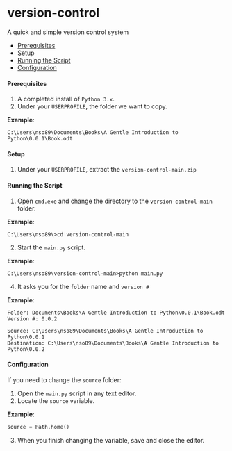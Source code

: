 # version-control
A quick and simple version control system

* [Prerequisites](#prerequisites)
* [Setup](#setup)
* [Running the Script](#running-the-script)
* [Configuration](#configuration)

#### <a name="prerequisites"></a>Prerequisites
1. A completed install of `Python 3.x`.
2. Under your `USERPROFILE`, the folder we want to copy.

**Example**:
```
C:\Users\nso89\Documents\Books\A Gentle Introduction to Python\0.0.1\Book.odt
```
#### <a name="setup"></a>Setup
1. Under your `USERPROFILE`, extract the `version-control-main.zip`

#### <a name="running-the-script"></a>Running the Script
1. Open `cmd.exe` and change the directory to the `version-control-main` folder.

**Example**:
```batch
C:\Users\nso89\>cd version-control-main
```
2. Start the `main.py` script.

**Example**:
```
C:\Users\nso89\version-control-main>python main.py
```

4. It asks you for the `folder` name and `version #`

**Example**:
```
Folder: Documents\Books\A Gentle Introduction to Python\0.0.1\Book.odt
Version #: 0.0.2

Source: C:\Users\nso89\Documents\Books\A Gentle Introduction to Python\0.0.1
Destination: C:\Users\nso89\Documents\Books\A Gentle Introduction to Python\0.0.2
```

#### <a name="configuration"></a>Configuration
If you need to change the `source` folder:
1. Open the `main.py` script in any text editor.
2. Locate the `source` variable.

**Example**:
```python
source = Path.home()
```
3. When you finish changing the variable, save and close the editor.
